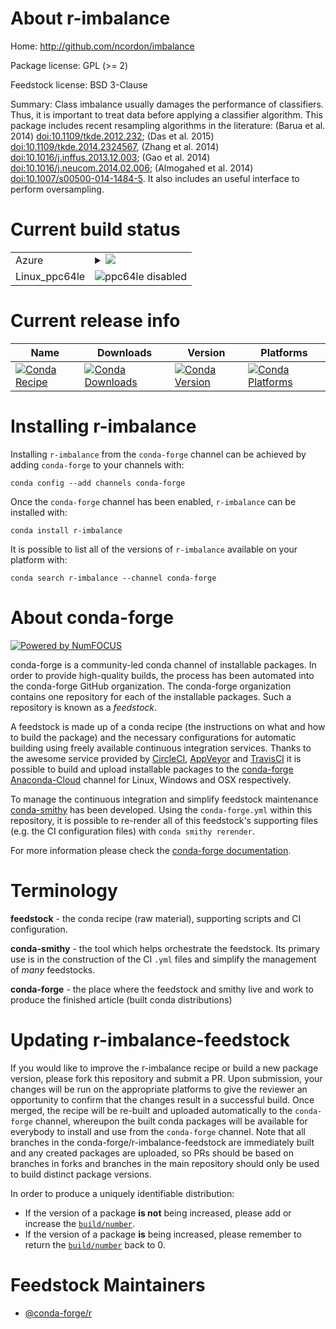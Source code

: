 About r-imbalance
=================

Home: http://github.com/ncordon/imbalance

Package license: GPL (>= 2)

Feedstock license: BSD 3-Clause

Summary: Class imbalance usually damages the performance of classifiers. Thus, it is important to treat data before applying a classifier algorithm. This package includes recent resampling algorithms in the literature: (Barua et al. 2014) <doi:10.1109/tkde.2012.232>; (Das et al. 2015) <doi:10.1109/tkde.2014.2324567>, (Zhang et al. 2014) <doi:10.1016/j.inffus.2013.12.003>; (Gao et al. 2014) <doi:10.1016/j.neucom.2014.02.006>; (Almogahed et al. 2014) <doi:10.1007/s00500-014-1484-5>. It also includes an useful interface to perform oversampling.



Current build status
====================


<table>
    
  <tr>
    <td>Azure</td>
    <td>
      <details>
        <summary>
          <a href="https://dev.azure.com/conda-forge/feedstock-builds/_build/latest?definitionId=4794&branchName=master">
            <img src="https://dev.azure.com/conda-forge/feedstock-builds/_apis/build/status/r-imbalance-feedstock?branchName=master">
          </a>
        </summary>
        <table>
          <thead><tr><th>Variant</th><th>Status</th></tr></thead>
          <tbody><tr>
              <td>linux_r_base3.6target_platformlinux-64</td>
              <td>
                <a href="https://dev.azure.com/conda-forge/feedstock-builds/_build/latest?definitionId=4794&branchName=master">
                  <img src="https://dev.azure.com/conda-forge/feedstock-builds/_apis/build/status/r-imbalance-feedstock?branchName=master&jobName=linux&configuration=linux_r_base3.6target_platformlinux-64" alt="variant">
                </a>
              </td>
            </tr><tr>
              <td>linux_r_base4.0target_platformlinux-64</td>
              <td>
                <a href="https://dev.azure.com/conda-forge/feedstock-builds/_build/latest?definitionId=4794&branchName=master">
                  <img src="https://dev.azure.com/conda-forge/feedstock-builds/_apis/build/status/r-imbalance-feedstock?branchName=master&jobName=linux&configuration=linux_r_base4.0target_platformlinux-64" alt="variant">
                </a>
              </td>
            </tr><tr>
              <td>osx_r_base3.6target_platformosx-64</td>
              <td>
                <a href="https://dev.azure.com/conda-forge/feedstock-builds/_build/latest?definitionId=4794&branchName=master">
                  <img src="https://dev.azure.com/conda-forge/feedstock-builds/_apis/build/status/r-imbalance-feedstock?branchName=master&jobName=osx&configuration=osx_r_base3.6target_platformosx-64" alt="variant">
                </a>
              </td>
            </tr><tr>
              <td>osx_r_base4.0target_platformosx-64</td>
              <td>
                <a href="https://dev.azure.com/conda-forge/feedstock-builds/_build/latest?definitionId=4794&branchName=master">
                  <img src="https://dev.azure.com/conda-forge/feedstock-builds/_apis/build/status/r-imbalance-feedstock?branchName=master&jobName=osx&configuration=osx_r_base4.0target_platformosx-64" alt="variant">
                </a>
              </td>
            </tr><tr>
              <td>win_r_base3.6target_platformwin-64</td>
              <td>
                <a href="https://dev.azure.com/conda-forge/feedstock-builds/_build/latest?definitionId=4794&branchName=master">
                  <img src="https://dev.azure.com/conda-forge/feedstock-builds/_apis/build/status/r-imbalance-feedstock?branchName=master&jobName=win&configuration=win_r_base3.6target_platformwin-64" alt="variant">
                </a>
              </td>
            </tr><tr>
              <td>win_r_base4.0target_platformwin-64</td>
              <td>
                <a href="https://dev.azure.com/conda-forge/feedstock-builds/_build/latest?definitionId=4794&branchName=master">
                  <img src="https://dev.azure.com/conda-forge/feedstock-builds/_apis/build/status/r-imbalance-feedstock?branchName=master&jobName=win&configuration=win_r_base4.0target_platformwin-64" alt="variant">
                </a>
              </td>
            </tr>
          </tbody>
        </table>
      </details>
    </td>
  </tr>
  <tr>
    <td>Linux_ppc64le</td>
    <td>
      <img src="https://img.shields.io/badge/ppc64le-disabled-lightgrey.svg" alt="ppc64le disabled">
    </td>
  </tr>
</table>

Current release info
====================

| Name | Downloads | Version | Platforms |
| --- | --- | --- | --- |
| [![Conda Recipe](https://img.shields.io/badge/recipe-r--imbalance-green.svg)](https://anaconda.org/conda-forge/r-imbalance) | [![Conda Downloads](https://img.shields.io/conda/dn/conda-forge/r-imbalance.svg)](https://anaconda.org/conda-forge/r-imbalance) | [![Conda Version](https://img.shields.io/conda/vn/conda-forge/r-imbalance.svg)](https://anaconda.org/conda-forge/r-imbalance) | [![Conda Platforms](https://img.shields.io/conda/pn/conda-forge/r-imbalance.svg)](https://anaconda.org/conda-forge/r-imbalance) |

Installing r-imbalance
======================

Installing `r-imbalance` from the `conda-forge` channel can be achieved by adding `conda-forge` to your channels with:

```
conda config --add channels conda-forge
```

Once the `conda-forge` channel has been enabled, `r-imbalance` can be installed with:

```
conda install r-imbalance
```

It is possible to list all of the versions of `r-imbalance` available on your platform with:

```
conda search r-imbalance --channel conda-forge
```


About conda-forge
=================

[![Powered by NumFOCUS](https://img.shields.io/badge/powered%20by-NumFOCUS-orange.svg?style=flat&colorA=E1523D&colorB=007D8A)](http://numfocus.org)

conda-forge is a community-led conda channel of installable packages.
In order to provide high-quality builds, the process has been automated into the
conda-forge GitHub organization. The conda-forge organization contains one repository
for each of the installable packages. Such a repository is known as a *feedstock*.

A feedstock is made up of a conda recipe (the instructions on what and how to build
the package) and the necessary configurations for automatic building using freely
available continuous integration services. Thanks to the awesome service provided by
[CircleCI](https://circleci.com/), [AppVeyor](https://www.appveyor.com/)
and [TravisCI](https://travis-ci.com/) it is possible to build and upload installable
packages to the [conda-forge](https://anaconda.org/conda-forge)
[Anaconda-Cloud](https://anaconda.org/) channel for Linux, Windows and OSX respectively.

To manage the continuous integration and simplify feedstock maintenance
[conda-smithy](https://github.com/conda-forge/conda-smithy) has been developed.
Using the ``conda-forge.yml`` within this repository, it is possible to re-render all of
this feedstock's supporting files (e.g. the CI configuration files) with ``conda smithy rerender``.

For more information please check the [conda-forge documentation](https://conda-forge.org/docs/).

Terminology
===========

**feedstock** - the conda recipe (raw material), supporting scripts and CI configuration.

**conda-smithy** - the tool which helps orchestrate the feedstock.
                   Its primary use is in the construction of the CI ``.yml`` files
                   and simplify the management of *many* feedstocks.

**conda-forge** - the place where the feedstock and smithy live and work to
                  produce the finished article (built conda distributions)


Updating r-imbalance-feedstock
==============================

If you would like to improve the r-imbalance recipe or build a new
package version, please fork this repository and submit a PR. Upon submission,
your changes will be run on the appropriate platforms to give the reviewer an
opportunity to confirm that the changes result in a successful build. Once
merged, the recipe will be re-built and uploaded automatically to the
`conda-forge` channel, whereupon the built conda packages will be available for
everybody to install and use from the `conda-forge` channel.
Note that all branches in the conda-forge/r-imbalance-feedstock are
immediately built and any created packages are uploaded, so PRs should be based
on branches in forks and branches in the main repository should only be used to
build distinct package versions.

In order to produce a uniquely identifiable distribution:
 * If the version of a package **is not** being increased, please add or increase
   the [``build/number``](https://conda.io/docs/user-guide/tasks/build-packages/define-metadata.html#build-number-and-string).
 * If the version of a package **is** being increased, please remember to return
   the [``build/number``](https://conda.io/docs/user-guide/tasks/build-packages/define-metadata.html#build-number-and-string)
   back to 0.

Feedstock Maintainers
=====================

* [@conda-forge/r](https://github.com/conda-forge/r/)

